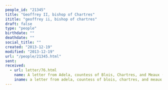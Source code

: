 ```yaml
---
people_id: "21345"
title: "Geoffrey II, bishop of Chartres"
ititle: "geoffrey ii, bishop of chartres"
draft: false
type: "people"
birthdate: ""
deathdate: ""
social_title: ""
created: "2013-12-19"
modified: "2013-12-19"
url: "/people/21345.html"
sent:
received:
  - url: letter/76.html
    name: A letter from Adela, countess of Blois, Chartres, and Meaux (1133-37)
    iname: a letter from adela, countess of blois, chartres, and meaux (1133-37)
---
```

